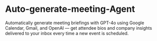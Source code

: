 # Auto-generate-meeting-Agent
Automatically generate meeting briefings with GPT-4o using Google Calendar, Gmail, and OpenAI — get attendee bios and company insights delivered to your inbox every time a new event is scheduled.
